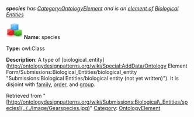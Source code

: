 ___species__ has [Category:OntologyElement](../../Category/OntologyElement "Category:OntologyElement") and is an [element of](../../Property/ElementOf "Property:ElementOf") [Biological Entities](../../Submissions/Biological_Entities "Submissions:Biological Entities")_


  




[![Class](../../images/thumb/2/27/Class.gif/45px-Class.gif)](../../Image/Class.gif "Class")
__Name__: species 


__Type:__ owl:Class 


__Description__: A type of  [biological\_entity](http://ontologydesignpatterns.org/wiki/Special:AddData/Ontology Element Form/Submissions:Biological_Entities/biological_entity "Submissions:Biological Entities/biological entity (not yet written)"). It is disjoint with  [family](../../Submissions/Biological_Entities/family "Submissions:Biological Entities/family"),  [order](../../Image/Salespurchaseordercontracts.jpg "Submissions:Biological Entities/order"), and  [group](../../Submissions/Biological_Entities/group "Submissions:Biological Entities/group"). 





Retrieved from "[http://ontologydesignpatterns.org/wiki/Submissions:Biological\_Entities/species](../../Image/Gearspecies.jpg)"
 [Category](http://ontologydesignpatterns.org/wiki/Special:Categories "Special:Categories"): [OntologyElement](../../Category/OntologyElement "Category:OntologyElement")